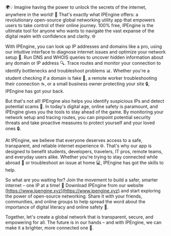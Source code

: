 🌍💡 Imagine having the power to unlock the secrets of the internet, anywhere in the world! 📱 That's exactly what IPEngine offers: a revolutionary open-source global networking utility app that empowers users to take control of their online journey. 100% free, IPEngine is the ultimate tool for anyone who wants to navigate the vast expanse of the digital realm with confidence and clarity. 🌐

With IPEngine, you can look up IP addresses and domains like a pro, using our intuitive interface to diagnose internet issues and optimize your network setup 🔧. Run DNS and WHOIS queries to uncover hidden information about any domain or IP address 🔍. Trace routes and monitor your connection to identify bottlenecks and troubleshoot problems 📊. Whether you're a student checking if a domain is fake 💸, a remote worker troubleshooting their connection ☕️, or a small business owner protecting your site 🔒, IPEngine has got your back.

But that's not all! IPEngine also helps you identify suspicious IPs and detect potential scams 🚨. In today's digital age, online safety is paramount, and IPEngine gives you the tools to stay ahead of the game. By monitoring your network setup and tracing routes, you can pinpoint potential security threats and take proactive measures to protect yourself and your loved ones 🔒.

At IPEngine, we believe that everyone deserves access to a safe, transparent, and reliable internet experience 🌐. That's why our app is designed to benefit students, developers, travelers, IT pros, remote teams, and everyday users alike. Whether you're trying to stay connected while abroad 🛬 or troubleshoot an issue at home 💻, IPEngine has got the skills to help.

So what are you waiting for? Join the movement to build a safer, smarter internet – one IP at a time! 🚀 Download IPEngine from our website [https://www.ipengine.xyz](https://www.ipengine.xyz) and start exploring the power of open-source networking. Share it with your friends, communities, and online groups to help spread the word about the importance of digital literacy and online safety 📢.

Together, let's create a global network that is transparent, secure, and empowering for all. The future is in our hands – and with IPEngine, we can make it a brighter, more connected one 💫.